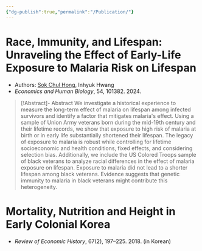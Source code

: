 ```yaml
---
{"dg-publish":true,"permalink":"/Publication/"}
---
```


# Race, Immunity, and Lifespan: Unraveling the Effect of Early-Life Exposure to Malaria Risk on Lifespan

- Authors: [Sok Chul Hong](https://sites.google.com/site/sokchulhong/), Inhyuk Hwang
- *Economics and Human Biology*, 54, 101382. 2024.

> [!Abstract]- Abstract
> We investigate a historical experience to measure the long-term effect of malaria on lifespan among infected survivors and identify a factor that mitigates malaria's effect. Using a sample of Union Army veterans born during the mid-19th century and their lifetime records, we show that exposure to high risk of malaria at birth or in early life substantially shortened their lifespan. The legacy of exposure to malaria is robust while controlling for lifetime socioeconomic and health conditions, fixed effects, and considering selection bias. Additionally, we include the US Colored Troops sample of black veterans to analyze racial differences in the effect of malaria exposure on lifespan. Exposure to malaria did not
lead to a shorter lifespan among black veterans. Evidence suggests that genetic immunity to malaria in black veterans might contribute this heterogeneity.





# Mortality, Nutrition and Height in Early Colonial Korea

- *Review of Economic History*, 67(2), 197–225. 2018. (in Korean)

